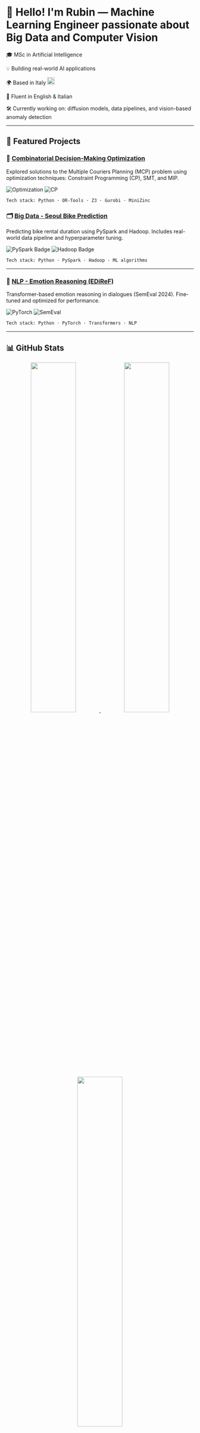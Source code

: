 # 👋 Hello! I'm Rubin — Machine Learning Engineer passionate about Big Data and Computer Vision

🎓 MSc in Artificial Intelligence 

💡 Building real-world AI applications

🌍 Based in Italy <img src="https://flagcdn.com/w40/it.png" width="20"/> 

💬 Fluent in English & Italian

🛠️ Currently working on: diffusion models, data pipelines, and vision-based anomaly detection



---

## 🚀 Featured Projects

### 🧮 [Combinatorial Decision-Making Optimization](https://github.com/rubincrk/Combinatorial-Decision-Making-Optimization)
Explored solutions to the Multiple Couriers Planning (MCP) problem using optimization techniques: Constraint Programming (CP), SMT, and MIP.

![Optimization](https://img.shields.io/badge/Optimization-Combinatorial-green)
![CP](https://img.shields.io/badge/Techniques-CP%20%7C%20SMT%20%7C%20MIP-blue)

```bash
Tech stack: Python · OR-Tools · Z3 · Gurobi · MiniZinc
```


### 🗂️ [Big Data - Seoul Bike Prediction](https://github.com/rubincrk/big-data)
Predicting bike rental duration using PySpark and Hadoop. Includes real-world data pipeline and hyperparameter tuning.

![PySpark Badge](https://img.shields.io/badge/PySpark-Big%20Data-orange)
![Hadoop Badge](https://img.shields.io/badge/Hadoop-Data%20Engineering-blue)

```bash
Tech stack: Python · PySpark · Hadoop · ML algorithms
```

---

### 🎯 [NLP - Emotion Reasoning (EDiReF)](https://github.com/rubincrk/computer_vision)
Transformer-based emotion reasoning in dialogues (SemEval 2024). Fine-tuned and optimized for performance.

![PyTorch](https://img.shields.io/badge/PyTorch-CV%20Model-red)
![SemEval](https://img.shields.io/badge/NLP-SemEval2024-yellow)

```bash
Tech stack: Python · PyTorch · Transformers · NLP
```

---

## 📊 GitHub Stats
<div align="center">

<a href="https://github.com/rubincrk">
  <img width="49%" src="https://github-readme-stats.vercel.app/api?username=rubincrk&show_icons=true&theme=radical&rank_icon=github&hide_border=true" />
</a>

<a href="https://github.com/rubincrk">
  <img width="49%" src="https://streak-stats.demolab.com?user=rubincrk&theme=radical&hide_border=true" />
</a>

<a href="https://github.com/rubincrk">
  <img width="49%" src="https://github-readme-stats.vercel.app/api/top-langs/?username=rubincrk&layout=compact&theme=radical&hide_border=true" />
</a>

</div>

## 💬 About Me

<details>
  <summary>More about my journey...</summary>

- 🎓 Studied Artificial Intelligence in Bologna
- 🤖 Specialized in Computer Vision, Deep Learning & Big Data
- 🛠️ Love working on real-world problems with scalable tools
- 🌱 Constantly exploring new model architectures and frameworks
- 📚 Also passionate about explainability, ethical AI and Robotics

</details>

---

## 📫 Let's Connect

- 🧠 GitHub: [@rubincrk](https://github.com/rubincrk)
- 💼 LinkedIn: [https://www.linkedin.com/in/rubin-carkaxhia-36071a190/]
- 📬 Email: carkaxhia.rubin@gmail.com

